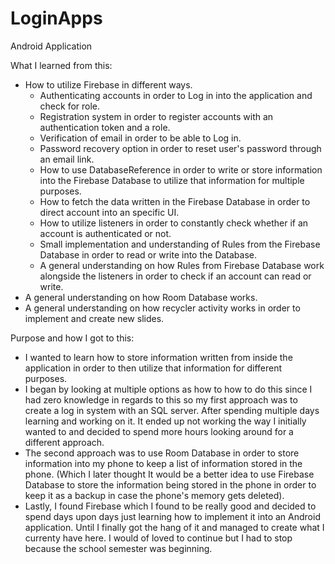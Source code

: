 # LoginApps
Android Application

What I learned from this:
- How to utilize Firebase in different ways.
  - Authenticating accounts in order to Log in into the application and check for role.
  - Registration system in order to register accounts with an authentication token and a role.
  - Verification of email in order to be able to Log in.
  - Password recovery option in order to reset user's password through an email link.
  - How to use DatabaseReference in order to write or store information into the Firebase Database to utilize that information for multiple purposes.
  - How to fetch the data written in the Firebase Database in order to direct account into an specific UI.
  - How to utilize listeners in order to constantly check whether if an account is authenticated or not.
  - Small implementation and understanding of Rules from the Firebase Database in order to read or write into the Database.
  - A general understanding on how Rules from Firebase Database work alongside the listeners in order to check if an account can read or write.
- A general understanding on how Room Database works.
- A general understanding on how recycler activity works in order to implement and create new slides.
  
Purpose and how I got to this:
- I wanted to learn how to store information written from inside the application in order to then utilize that information for different
purposes. 
- I began by looking at multiple options as how to how to do this since I had zero knowledge in regards to this so my first 
approach was to create a log in system with an SQL server. After spending multiple days learning and working on it. It ended up
not working the way I initially wanted to and decided to spend more hours looking around for a different approach.
- The second approach was to use Room Database in order to store information into my phone to keep a list of information stored in 
the phone. (Which I later thought It would be a better idea to use Firebase Database to store the information being stored in the phone
in order to keep it as a backup in case the phone's memory gets deleted).
- Lastly, I found Firebase which I found to be really good and decided to spend days upon days just learning how to implement it into
an Android application. Until I finally got the hang of it and managed to create what I currenty have here. I would of loved to continue
but I had to stop because the school semester was beginning.
